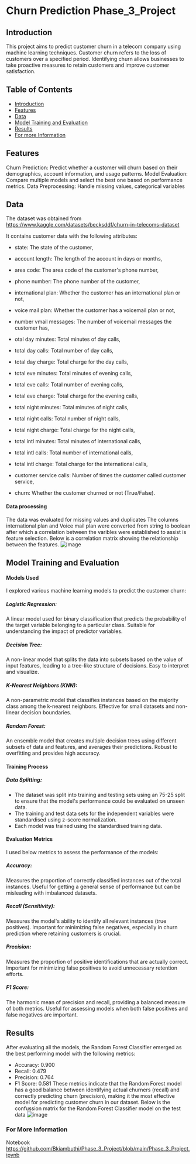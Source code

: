 # Churn Prediction Phase_3_Project

## Introduction
This project aims to predict customer churn in a telecom company using machine learning techniques. Customer churn refers to the loss of customers over a specified period. Identifying churn allows businesses to take proactive measures to retain customers and improve customer satisfaction.

## Table of Contents
- [Introduction](#Introduction)
- [Features](#Features)
- [Data](#data)
- [Model Training and Evaluation](#model-training-and-evaluation)
- [Results](#results)
- [For more Information](#For-more-Information)


## Features
Churn Prediction: Predict whether a customer will churn based on their demographics, account information, and usage patterns.
Model Evaluation: Compare multiple models and select the best one based on performance metrics.
Data Preprocessing: Handle missing values, categorical variables

## Data
The dataset was obtained from https://www.kaggle.com/datasets/becksddf/churn-in-telecoms-dataset

It contains customer data with the following attributes:

- state: The state of the customer,

- account length: The length of the account in days or months,

- area code: The area code of the customer's phone number,

- phone number: The phone number of the customer,

- international plan: Whether the customer has an international plan or not,

- voice mail plan: Whether the customer has a voicemail plan or not,

- number vmail messages: The number of voicemail messages the customer has,

- otal day minutes: Total minutes of day calls,

- total day calls: Total number of day calls,

- total day charge: Total charge for the day calls,

- total eve minutes: Total minutes of evening calls,

- total eve calls: Total number of evening calls,

- total eve charge: Total charge for the evening calls,

- total night minutes: Total minutes of night calls,

- total night calls: Total number of night calls,

- total night charge: Total charge for the night calls,

- total intl minutes: Total minutes of international calls,

- total intl calls: Total number of international calls,

- total intl charge: Total charge for the international calls,

- customer service calls: Number of times the customer called customer service,

- churn: Whether the customer churned or not (True/False).

#### Data processing
The data was evaluated for missing values and duplicates
The columns international plan and Voice mail plan were converted from string to boolean after which a correlation between the varibles were established to assist is feature selection. Below is a correlation matrix showing the relationship between the features.
![image](https://github.com/Bkiambuthi/Phase_3_Project/assets/67098705/60936a86-2048-4f68-a222-4b3b602ad2fa)


## Model Training and Evaluation
#### Models Used
I explored various machine learning models to predict the customer churn:

##### Logistic Regression:
A linear model used for binary classification that predicts the probability of the target variable belonging to a particular class.
Suitable for understanding the impact of predictor variables.

##### Decision Tree:
A non-linear model that splits the data into subsets based on the value of input features, leading to a tree-like structure of decisions.
Easy to interpret and visualize.

##### K-Nearest Neighbors (KNN):
A non-parametric model that classifies instances based on the majority class among the k-nearest neighbors.
Effective for small datasets and non-linear decision boundaries.

##### Random Forest:
An ensemble model that creates multiple decision trees using different subsets of data and features, and averages their predictions.
Robust to overfitting and provides high accuracy.

#### Training Process
##### Data Splitting:
- The dataset was split into training and testing sets using an 75-25 split to ensure that the model's performance could be evaluated on unseen data.
- The training and test data sets for the independent variables were standardised using z-score normalization.
- Each model was trained using the standardised training data.

#### Evaluation Metrics
I used below metrics to assess the performance of the models:

##### Accuracy:
Measures the proportion of correctly classified instances out of the total instances.
Useful for getting a general sense of performance but can be misleading with imbalanced datasets.
##### Recall (Sensitivity):
Measures the model's ability to identify all relevant instances (true positives).
Important for minimizing false negatives, especially in churn prediction where retaining customers is crucial.
##### Precision:
Measures the proportion of positive identifications that are actually correct.
Important for minimizing false positives to avoid unnecessary retention efforts.
##### F1 Score:
The harmonic mean of precision and recall, providing a balanced measure of both metrics.
Useful for assessing models when both false positives and false negatives are important.

## Results
After evaluating all the models, the Random Forest Classifier emerged as the best performing model with the following metrics:
- Accuracy: 0.900
- Recall: 0.479
- Precision: 0.764
- F1 Score: 0.581
These metrics indicate that the Random Forest model has a good balance between identifying actual churners (recall) and correctly predicting churn (precision), making it the most effective model for predicting customer churn in our dataset.
Below is the confussion matrix for the Random Forest Classifier model on the test data
![image](https://github.com/Bkiambuthi/Phase_3_Project/assets/67098705/de10eda8-2c28-41d6-9533-e8cd38cd0e02)

### For More Information
Notebook https://github.com/Bkiambuthi/Phase_3_Project/blob/main/Phase_3_Project.ipynb
